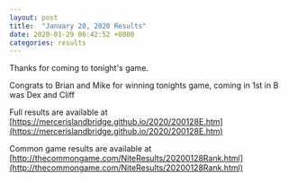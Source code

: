 ```yaml
---
layout: post
title:  "January 28, 2020 Results"
date: 2020-01-29 06:42:52 +0000
categories: results
---
```

Thanks for coming to tonight's game.

Congrats to Brian and Mike for winning tonights game, coming in 1st in B was Dex and Cliff

Full results are available at [https://mercerislandbridge.github.io/2020/200128E.htm](https://mercerislandbridge.github.io/2020/200128E.htm)

Common game results are available at [http://thecommongame.com/NiteResults/20200128Rank.html](http://thecommongame.com/NiteResults/20200128Rank.html)
